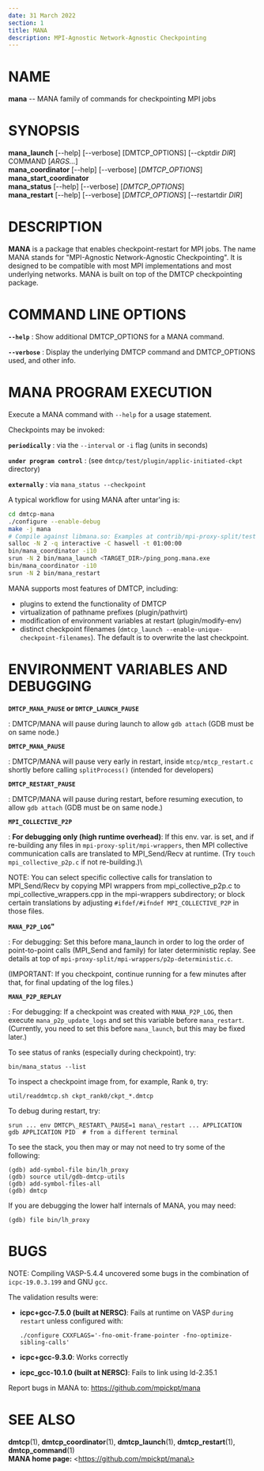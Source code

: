 ```yaml
---
date: 31 March 2022
section: 1
title: MANA
description: MPI-Agnostic Network-Agnostic Checkpointing
---
```



# NAME

**mana** -- MANA family of commands for checkpointing MPI jobs

# SYNOPSIS

**mana_launch** [\--help] [\--verbose] [DMTCP_OPTIONS] [\--ckptdir *DIR*] COMMAND [*ARGS...*]\
**mana_coordinator** [\--help] [\--verbose] [*DMTCP_OPTIONS*]\
**mana_start_coordinator**\
**mana_status** [\--help] [\--verbose] [*DMTCP_OPTIONS*]\
**mana_restart** [\--help] [\--verbose] [*DMTCP_OPTIONS*] [\--restartdir *DIR*]

# DESCRIPTION

**MANA** is a package that enables checkpoint-restart for MPI jobs. The
name MANA stands for "MPI-Agnostic Network-Agnostic
Checkpointing". It is designed to be compatible with most MPI
implementations and most underlying networks. MANA is built on top of
the DMTCP checkpointing package.

# COMMAND LINE OPTIONS

**`--help`**
: Show additional DMTCP_OPTIONS for a MANA command.

**`--verbose`**
: Display the underlying DMTCP command and DMTCP_OPTIONS used, and other info.

# MANA PROGRAM EXECUTION

Execute a MANA command with `--help` for a usage statement.

Checkpoints may be invoked:

**`periodically`**
: via the `--interval` or `-i` flag (units in seconds)

**`under program control`** 
: (see `dmtcp/test/plugin/applic-initiated-ckpt` directory)

**`externally`**
: via `mana_status --checkpoint`

A typical workflow for using MANA after untar\'ing is:

```bash
cd dmtcp-mana
./configure --enable-debug
make -j mana
# Compile against libmana.so: Examples at contrib/mpi-proxy-split/test
salloc -N 2 -q interactive -C haswell -t 01:00:00
bin/mana_coordinator -i10
srun -N 2 bin/mana_launch <TARGET_DIR>/ping_pong.mana.exe
bin/mana_coordinator -i10
srun -N 2 bin/mana_restart
```

MANA supports most features of DMTCP, including:

* plugins to extend the functionality of DMTCP
* virtualization of pathname prefixes (plugin/pathvirt)
* modification of environment variables at restart (plugin/modify-env)
* distinct checkpoint filenames (`dmtcp_launch --enable-unique-checkpoint-filenames`). The default is to overwrite the last checkpoint.

# ENVIRONMENT VARIABLES AND DEBUGGING

**`DMTCP_MANA_PAUSE` or `DMTCP_LAUNCH_PAUSE`**

: DMTCP/MANA will pause during launch to allow `gdb attach` (GDB must be on same node.)

**`DMTCP_MANA_PAUSE`**

: DMTCP/MANA will pause very early in restart, inside
  `mtcp/mtcp_restart.c` shortly before calling `splitProcess()` (intended
  for developers)

**`DMTCP_RESTART_PAUSE`**

: DMTCP/MANA will pause during restart, before resuming execution, to
  allow `gdb attach` (GDB must be on same node.)

**`MPI_COLLECTIVE_P2P`**

: **For debugging only (high runtime overhead)**: If this env. var. is
  set, and if re-building any files in
  `mpi-proxy-split/mpi-wrappers`, then MPI collective
  communication calls are translated to MPI_Send/Recv at runtime. (Try
  `touch mpi_collective_p2p.c` if not re-building.)\

  NOTE: You can select specific collective calls for translation to
  MPI_Send/Recv by copying MPI wrappers from mpi_collective_p2p.c to
  mpi_collective_wrappers.cpp in the mpi-wrappers subdirectory; or
  block certain translations by adjusting `#ifdef/#ifndef MPI_COLLECTIVE_P2P` in those files.

**`MANA_P2P_LOG`\"**

: For debugging: Set this before mana_launch in order to log the
  order of point-to-point calls (MPI_Send and family) for later
  deterministic replay. See details at top of
  `mpi-proxy-split/mpi-wrappers/p2p-deterministic.c`.

  (IMPORTANT: If you checkpoint, continue running for a few minutes after that,
  for final updating of the log files.)

**`MANA_P2P_REPLAY`**

: For debugging: If a checkpoint was created with `MANA_P2P_LOG`, then
  execute `mana_p2p_update_logs` and set this variable before
  `mana_restart`. (Currently, you need to set this before `mana_launch`,
  but this may be fixed later.)

To see status of ranks (especially during checkpoint), try:

    bin/mana_status --list

To inspect a checkpoint image from, for example, Rank `0`, try:

    util/readdmtcp.sh ckpt_rank0/ckpt_*.dmtcp

To debug during restart, try:

    srun ... env DMTCP\_RESTART\_PAUSE=1 mana\_restart ... APPLICATION
    gdb APPLICATION PID  # from a different terminal

To see the stack, you then may or may not need to try some of the
following:

    (gdb) add-symbol-file bin/lh_proxy
    (gdb) source util/gdb-dmtcp-utils
    (gdb) add-symbol-files-all
    (gdb) dmtcp

If you are debugging the lower half internals of MANA, you may need:

    (gdb) file bin/lh_proxy

# BUGS

NOTE: Compiling VASP-5.4.4 uncovered some bugs in the combination of
`icpc-19.0.3.199` and GNU `gcc`.

The validation results were:

* **icpc+gcc-7.5.0 (built at NERSC)**: Fails at runtime on VASP
  `during restart` unless configured with:

      ./configure CXXFLAGS='-fno-omit-frame-pointer -fno-optimize-sibling-calls'

* **icpc+gcc-9.3.0**: Works correctly

* **icpc_gcc-10.1.0 (built at NERSC)**: Fails to link using ld-2.35.1

Report bugs in MANA to: https://github.com/mpickpt/mana

# SEE ALSO

**dmtcp**(1), **dmtcp_coordinator**(1), **dmtcp_launch**(1),
**dmtcp_restart**(1), **dmtcp_command**(1)\
**MANA home page:** \<https://github.com/mpickpt/mana\>
